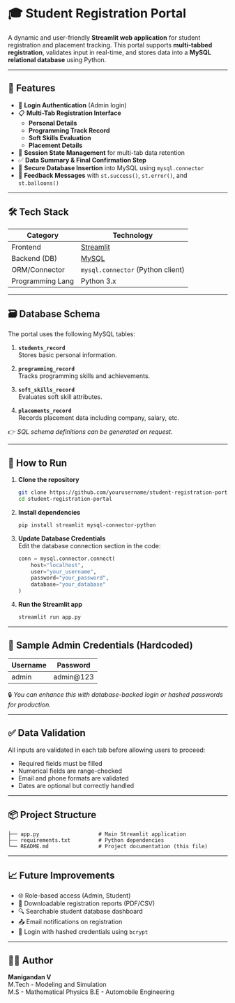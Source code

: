 
# 🎓 Student Registration Portal

A dynamic and user-friendly **Streamlit web application** for student registration and placement tracking. This portal supports **multi-tabbed registration**, validates input in real-time, and stores data into a **MySQL relational database** using Python.

---

## 📌 Features

- 🔐 **Login Authentication** (Admin login)
- 📋 **Multi-Tab Registration Interface**
  - **Personal Details**
  - **Programming Track Record**
  - **Soft Skills Evaluation**
  - **Placement Details**
- 🧠 **Session State Management** for multi-tab data retention
- ✅ **Data Summary & Final Confirmation Step**
- 💾 **Secure Database Insertion** into MySQL using `mysql.connector`
- 🎉 **Feedback Messages** with `st.success()`, `st.error()`, and `st.balloons()`

---

## 🛠️ Tech Stack

| Category         | Technology                        |
|------------------|------------------------------------|
| Frontend         | [Streamlit](https://streamlit.io)  |
| Backend (DB)     | [MySQL](https://www.mysql.com)     |
| ORM/Connector    | `mysql.connector` (Python client)  |
| Programming Lang | Python 3.x                         |

---

## 🗃️ Database Schema

The portal uses the following MySQL tables:

1. **`students_record`**  
   Stores basic personal information.

2. **`programming_record`**  
   Tracks programming skills and achievements.

3. **`soft_skills_record`**  
   Evaluates soft skill attributes.

4. **`placements_record`**  
   Records placement data including company, salary, etc.

👉 *SQL schema definitions can be generated on request.*

---

## 🚀 How to Run

1. **Clone the repository**  
   ```bash
   git clone https://github.com/yourusername/student-registration-portal.git
   cd student-registration-portal
   ```

2. **Install dependencies**  
   ```bash
   pip install streamlit mysql-connector-python
   ```

3. **Update Database Credentials**  
   Edit the database connection section in the code:
   ```python
   conn = mysql.connector.connect(
       host="localhost",
       user="your_username",
       password="your_password",
       database="your_database"
   )
   ```

4. **Run the Streamlit app**  
   ```bash
   streamlit run app.py
   ```

---

## 🧪 Sample Admin Credentials (Hardcoded)

| Username | Password  |
|----------|-----------|
| admin    | admin@123 |

🔒 *You can enhance this with database-backed login or hashed passwords for production.*

---

## ✅ Data Validation

All inputs are validated in each tab before allowing users to proceed:

- Required fields must be filled
- Numerical fields are range-checked
- Email and phone formats are validated
- Dates are optional but correctly handled

---

## 📦 Project Structure

```plaintext
├── app.py                   # Main Streamlit application
├── requirements.txt         # Python dependencies
└── README.md                # Project documentation (this file)
```

---

## 📈 Future Improvements

- 🌐 Role-based access (Admin, Student)
- 🧾 Downloadable registration reports (PDF/CSV)
- 🔍 Searchable student database dashboard
- 📤 Email notifications on registration
- 🔐 Login with hashed credentials using `bcrypt`

---

## 🧑‍💻 Author

**Manigandan V**  
M.Tech - Modeling and Simulation  
M.S - Mathematical Physics
B.E - Automobile Engineering




